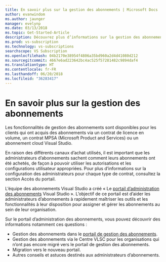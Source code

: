 ```yaml
---
title: En savoir plus sur la gestion des abonnements | Microsoft Docs
author: evanwindom
ms.author: jaunger
manager: evelynp
ms.date: 03/13/2018
ms.topic: Get-Started-Article
description: Découvrez plus d’informations sur la gestion des abonnements
ms.prod: vs-subscription
ms.technology: vs-subscriptions
searchscope: VS Subscription
ms.openlocfilehash: 04b2170e38954f4806a35bd960a2d4d41080d212
ms.sourcegitcommit: 4667e6ad223642bc4ac525f57281482c9894daf4
ms.translationtype: HT
ms.contentlocale: fr-FR
ms.lasthandoff: 06/20/2018
ms.locfileid: "36283417"
---
```

# <a name="learn-about-subscription-management"></a>En savoir plus sur la gestion des abonnements

Les fonctionnalités de gestion des abonnements sont disponibles pour les clients qui ont acquis des abonnements via un contrat de licence en volume, un contrat MPSA (Microsoft Product and Services) ou un abonnement cloud Visual Studio.

En raison des différents canaux d’achat utilisés, il est important que les administrateurs d’abonnements sachent comment leurs abonnements ont été achetés, de façon à pouvoir utiliser les autorisations et les configurations utilisateur appropriées. Pour plus d’informations sur la configuration des administrateurs pour chaque type de contrat, consultez la section Accès du portail.

L’équipe des abonnements Visual Studio a créé « Le [portail d’administration des abonnements](https://visualstudio.microsoft.com/subscriptions-administration/) Visual Studio ».  L’objectif de ce portail est d’aider les administrateurs d’abonnements à rapidement maîtriser les outils et les fonctionnalités à leur disposition pour assigner et gérer les abonnements au sein de leur organisation.

Sur le portail d’administration des abonnements, vous pouvez découvrir des informations notamment ces questions :
- Gestion des abonnements dans le [portail de gestion des abonnements](https://manage.visualstudio.com).
- Gestion des abonnements via le Centre VLSC pour les organisations qui n’ont pas encore migré vers le portail de gestion des abonnements.
- Migration vers le nouveau portail.
- Autres conseils et astuces destinés aux administrateurs d’abonnements.
